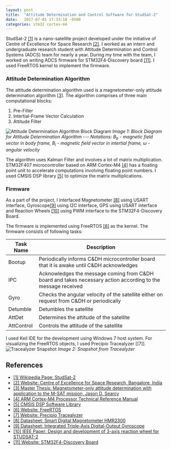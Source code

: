 ```yaml
---
layout: post
title:  "Attitude Determination and Control Software for StudSat-2"
date:   2017-07-01 17:33:18 -0500
categories: stm32 cortex-m4
---
```

StudSat-2 [[1]][ref_1] is a nano-satellite project developed under the initiative of Centre of Excellence for Space Research [[2]][ref_2]. I worked as an intern and undergraduate research student with Attitude Determination and Control Systems (ADCS) team for nearly a year. During my time with the team, I worked on writing ADCS firmware for STM32F4-Discovery board [[11]][ref_11]. I used FreeRTOS kernel to implement the firmware.

### Attitude Determination Algorithm

The attitude determination algorithm used is a magnetometer-only attitude determination algorithm [[3]][ref_3]. The algorithm comprises of three main computational blocks:

1. Pre-Filter
2. Intertial-Frame Vector Calculation
3. Attitude Filter

![Attitude Determination Algorithm Block Diagram]({{site.url}}/notes/docs/assets/images/Picture1.jpg)
*Image 1: Block Diagram for Attitude Determination Algorithm --- Notations: B<sub>b</sub> - magnetic field vector in body frame, B<sub>i</sub> - magnetic field vector in intertial frame, &omega; - angular velocity*

The algorithm uses Kalman Filter and involves a lot of matrix multiplication. STM32F407 microcontroller based on ARM Cortex-M4 [[4]][ref_4] has a floating point unit to accelerate computations involving floating point numbers. I used CMSIS DSP library [[5]][ref_5] to optimize the matrix multiplications.

### Firmware
As a part of the project, I interfaced Magnetometer [[8]][ref_8] using USART interface, Gyroscope[[9]][ref_9] using I2C interface, GPS using USART interface and Reaction Wheels [[10]][ref_10] using PWM interface to the STM32F4-Discovery Board.

The firmware is implemented using FreeRTOS [[6]][ref_6] as the kernel. The firmware consists of following tasks:

| Task Name  | Description |
| ------------------- | ------------- |
| Bootup  | Periodically informs C&DH microcontroller board that it is awake until C&DH acknowledges  |
| IPC  | Acknowledges the message coming from C&DH board and takes necessary action according to the message received  |
|Gyro | Checks the angular velocity of the satellite either on request from C&DH or periodically |
| Detumble | Detumbles the satellite |
| AttDet | Determines the attitude of the satellite |
| AttControl | Controls the attitude of the satellite  |

I used Keil IDE for the development using Windows 7 host system. For visualizing the FreeRTOS objects, I used Precipio Tracealyzer [[7]].
![Tracealyzer Snapshot]({{site.url}}/notes/docs/assets/images/Picture2.png)
*Image 2: Snapshot from Tracealyzer*

## References
* [[1] Wikipedia Page: StudSat-2][ref_1]
* [[2] Website: Centre of Excellence for Space Research, Bangalore, India][ref_2]
* [[3] Master Thesis: Magnetometer-only attitude determination with application to the M-SAT mission, Jason D. Searcy][ref_3]
* [[4] ARM Cortex-M4 Processor Technical Reference Manual][ref_4]
* [[5] CMSIS DSP Software Library][ref_5]
* [[6] Website: FreeRTOS][ref_6]
* [[7] Website: Precipio Tracealyzer][ref_7]
* [[8] Datasheet: Smart Digital Magnetometer HMR2300][ref_8]
* [[9] Datasheet: Integrated Triple-Axis Digital-Output Gyroscope][ref_9]
* [[10] IEEE Paper: Design and development of 3-axis reaction wheel for STUDSAT-2][ref_10]
* [[11] Website: STM32F4-Discovery Board][ref_11]

[ref_1]: https://en.wikipedia.org/wiki/StudSat-2
[ref_2]: https://www.nmit.ac.in/center-for-space-research.php
[ref_3]: https://scholarsmine.mst.edu/masters_theses/6892/
[ref_4]: https://developer.arm.com/documentation/100166/0001?lang=en
[ref_5]: https://www.keil.com/pack/doc/CMSIS/DSP/html/index.html
[ref_6]: https://www.freertos.org/
[ref_7]: https://percepio.com/tracealyzer/
[ref_8]: https://aerospace.honeywell.com/content/dam/aerobt/en/documents/learn/products/sensors/datasheet/SmartDigitalMagnetometerHMR2300_ds.pdf
[ref_9]: https://invensense.tdk.com/products/motion-tracking/3-axis/itg-3200/
[ref_10]: https://ieeexplore.ieee.org/document/7119181
[ref_11]: https://www.st.com/en/evaluation-tools/stm32f4discovery.html
